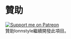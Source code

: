 贊助
=========
[![Support me on Patreon](https://img.shields.io/endpoint.svg?url=https%3A%2F%2Fshieldsio-patreon.vercel.app%2Fapi%3Fusername%3Dlonnstyle%26type%3Dpatrons&style=flat)](https://patreon.com/lonnstyle)<br/>
贊助lonnstyle繼續開發此項目。
